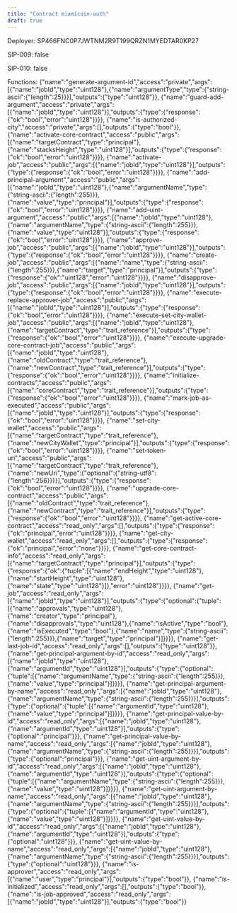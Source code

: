 ```yaml
---
title: "Contract miamicoin-auth"
draft: true
---
```

Deployer: SP466FNC0P7JWTNM2R9T199QRZN1MYEDTAR0KP27

SIP-009: false

SIP-010: false

Functions:
{"name":"generate-argument-id","access":"private","args":[{"name":"jobId","type":"uint128"},{"name":"argumentType","type":{"string-ascii":{"length":25}}}],"outputs":{"type":"uint128"}}, {"name":"guard-add-argument","access":"private","args":[{"name":"jobId","type":"uint128"}],"outputs":{"type":{"response":{"ok":"bool","error":"uint128"}}}}, {"name":"is-authorized-city","access":"private","args":[],"outputs":{"type":"bool"}}, {"name":"activate-core-contract","access":"public","args":[{"name":"targetContract","type":"principal"},{"name":"stacksHeight","type":"uint128"}],"outputs":{"type":{"response":{"ok":"bool","error":"uint128"}}}}, {"name":"activate-job","access":"public","args":[{"name":"jobId","type":"uint128"}],"outputs":{"type":{"response":{"ok":"bool","error":"uint128"}}}}, {"name":"add-principal-argument","access":"public","args":[{"name":"jobId","type":"uint128"},{"name":"argumentName","type":{"string-ascii":{"length":255}}},{"name":"value","type":"principal"}],"outputs":{"type":{"response":{"ok":"bool","error":"uint128"}}}}, {"name":"add-uint-argument","access":"public","args":[{"name":"jobId","type":"uint128"},{"name":"argumentName","type":{"string-ascii":{"length":255}}},{"name":"value","type":"uint128"}],"outputs":{"type":{"response":{"ok":"bool","error":"uint128"}}}}, {"name":"approve-job","access":"public","args":[{"name":"jobId","type":"uint128"}],"outputs":{"type":{"response":{"ok":"bool","error":"uint128"}}}}, {"name":"create-job","access":"public","args":[{"name":"name","type":{"string-ascii":{"length":255}}},{"name":"target","type":"principal"}],"outputs":{"type":{"response":{"ok":"uint128","error":"uint128"}}}}, {"name":"disapprove-job","access":"public","args":[{"name":"jobId","type":"uint128"}],"outputs":{"type":{"response":{"ok":"bool","error":"uint128"}}}}, {"name":"execute-replace-approver-job","access":"public","args":[{"name":"jobId","type":"uint128"}],"outputs":{"type":{"response":{"ok":"bool","error":"uint128"}}}}, {"name":"execute-set-city-wallet-job","access":"public","args":[{"name":"jobId","type":"uint128"},{"name":"targetContract","type":"trait_reference"}],"outputs":{"type":{"response":{"ok":"bool","error":"uint128"}}}}, {"name":"execute-upgrade-core-contract-job","access":"public","args":[{"name":"jobId","type":"uint128"},{"name":"oldContract","type":"trait_reference"},{"name":"newContract","type":"trait_reference"}],"outputs":{"type":{"response":{"ok":"bool","error":"uint128"}}}}, {"name":"initialize-contracts","access":"public","args":[{"name":"coreContract","type":"trait_reference"}],"outputs":{"type":{"response":{"ok":"bool","error":"uint128"}}}}, {"name":"mark-job-as-executed","access":"public","args":[{"name":"jobId","type":"uint128"}],"outputs":{"type":{"response":{"ok":"bool","error":"uint128"}}}}, {"name":"set-city-wallet","access":"public","args":[{"name":"targetContract","type":"trait_reference"},{"name":"newCityWallet","type":"principal"}],"outputs":{"type":{"response":{"ok":"bool","error":"uint128"}}}}, {"name":"set-token-uri","access":"public","args":[{"name":"targetContract","type":"trait_reference"},{"name":"newUri","type":{"optional":{"string-utf8":{"length":256}}}}],"outputs":{"type":{"response":{"ok":"bool","error":"uint128"}}}}, {"name":"upgrade-core-contract","access":"public","args":[{"name":"oldContract","type":"trait_reference"},{"name":"newContract","type":"trait_reference"}],"outputs":{"type":{"response":{"ok":"bool","error":"uint128"}}}}, {"name":"get-active-core-contract","access":"read_only","args":[],"outputs":{"type":{"response":{"ok":"principal","error":"uint128"}}}}, {"name":"get-city-wallet","access":"read_only","args":[],"outputs":{"type":{"response":{"ok":"principal","error":"none"}}}}, {"name":"get-core-contract-info","access":"read_only","args":[{"name":"targetContract","type":"principal"}],"outputs":{"type":{"response":{"ok":{"tuple":[{"name":"endHeight","type":"uint128"},{"name":"startHeight","type":"uint128"},{"name":"state","type":"uint128"}]},"error":"uint128"}}}}, {"name":"get-job","access":"read_only","args":[{"name":"jobId","type":"uint128"}],"outputs":{"type":{"optional":{"tuple":[{"name":"approvals","type":"uint128"},{"name":"creator","type":"principal"},{"name":"disapprovals","type":"uint128"},{"name":"isActive","type":"bool"},{"name":"isExecuted","type":"bool"},{"name":"name","type":{"string-ascii":{"length":255}}},{"name":"target","type":"principal"}]}}}}, {"name":"get-last-job-id","access":"read_only","args":[],"outputs":{"type":"uint128"}}, {"name":"get-principal-argument-by-id","access":"read_only","args":[{"name":"jobId","type":"uint128"},{"name":"argumentId","type":"uint128"}],"outputs":{"type":{"optional":{"tuple":[{"name":"argumentName","type":{"string-ascii":{"length":255}}},{"name":"value","type":"principal"}]}}}}, {"name":"get-principal-argument-by-name","access":"read_only","args":[{"name":"jobId","type":"uint128"},{"name":"argumentName","type":{"string-ascii":{"length":255}}}],"outputs":{"type":{"optional":{"tuple":[{"name":"argumentId","type":"uint128"},{"name":"value","type":"principal"}]}}}}, {"name":"get-principal-value-by-id","access":"read_only","args":[{"name":"jobId","type":"uint128"},{"name":"argumentId","type":"uint128"}],"outputs":{"type":{"optional":"principal"}}}, {"name":"get-principal-value-by-name","access":"read_only","args":[{"name":"jobId","type":"uint128"},{"name":"argumentName","type":{"string-ascii":{"length":255}}}],"outputs":{"type":{"optional":"principal"}}}, {"name":"get-uint-argument-by-id","access":"read_only","args":[{"name":"jobId","type":"uint128"},{"name":"argumentId","type":"uint128"}],"outputs":{"type":{"optional":{"tuple":[{"name":"argumentName","type":{"string-ascii":{"length":255}}},{"name":"value","type":"uint128"}]}}}}, {"name":"get-uint-argument-by-name","access":"read_only","args":[{"name":"jobId","type":"uint128"},{"name":"argumentName","type":{"string-ascii":{"length":255}}}],"outputs":{"type":{"optional":{"tuple":[{"name":"argumentId","type":"uint128"},{"name":"value","type":"uint128"}]}}}}, {"name":"get-uint-value-by-id","access":"read_only","args":[{"name":"jobId","type":"uint128"},{"name":"argumentId","type":"uint128"}],"outputs":{"type":{"optional":"uint128"}}}, {"name":"get-uint-value-by-name","access":"read_only","args":[{"name":"jobId","type":"uint128"},{"name":"argumentName","type":{"string-ascii":{"length":255}}}],"outputs":{"type":{"optional":"uint128"}}}, {"name":"is-approver","access":"read_only","args":[{"name":"user","type":"principal"}],"outputs":{"type":"bool"}}, {"name":"is-initialized","access":"read_only","args":[],"outputs":{"type":"bool"}}, {"name":"is-job-approved","access":"read_only","args":[{"name":"jobId","type":"uint128"}],"outputs":{"type":"bool"}}
